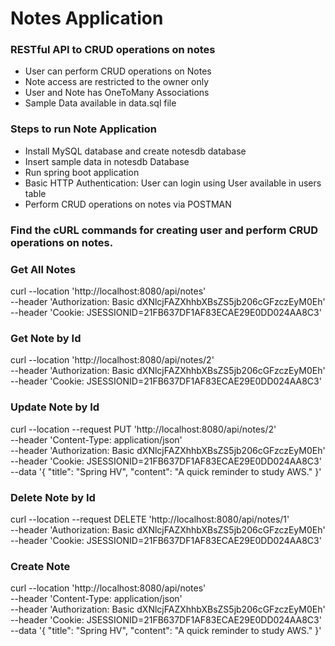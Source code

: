 
# Notes Application
### RESTful API to CRUD operations on notes
- User can perform CRUD operations on Notes
- Note access are restricted to the owner only
- User and Note has OneToMany Associations
- Sample Data available in data.sql file

### Steps to run Note Application
- Install MySQL database and create notesdb database
- Insert sample data in notesdb Database
- Run spring boot application
- Basic HTTP Authentication: User can login using User available in users table 
- Perform CRUD operations on notes via POSTMAN


### Find the cURL commands for creating user and perform CRUD operations on notes.
### Get All Notes
curl --location 'http://localhost:8080/api/notes' \
--header 'Authorization: Basic dXNlcjFAZXhhbXBsZS5jb206cGFzczEyM0Eh' \
--header 'Cookie: JSESSIONID=21FB637DF1AF83ECAE29E0DD024AA8C3'

### Get Note by Id
curl --location 'http://localhost:8080/api/notes/2' \
--header 'Authorization: Basic dXNlcjFAZXhhbXBsZS5jb206cGFzczEyM0Eh' \
--header 'Cookie: JSESSIONID=21FB637DF1AF83ECAE29E0DD024AA8C3'

### Update Note by Id
curl --location --request PUT 'http://localhost:8080/api/notes/2' \
--header 'Content-Type: application/json' \
--header 'Authorization: Basic dXNlcjFAZXhhbXBsZS5jb206cGFzczEyM0Eh' \
--header 'Cookie: JSESSIONID=21FB637DF1AF83ECAE29E0DD024AA8C3' \
--data '{
    "title": "Spring HV",
    "content": "A quick reminder to study AWS."
}'

### Delete Note by Id
curl --location --request DELETE 'http://localhost:8080/api/notes/1' \
--header 'Authorization: Basic dXNlcjFAZXhhbXBsZS5jb206cGFzczEyM0Eh' \
--header 'Cookie: JSESSIONID=21FB637DF1AF83ECAE29E0DD024AA8C3'

### Create Note
curl --location 'http://localhost:8080/api/notes' \
--header 'Content-Type: application/json' \
--header 'Authorization: Basic dXNlcjFAZXhhbXBsZS5jb206cGFzczEyM0Eh' \
--header 'Cookie: JSESSIONID=21FB637DF1AF83ECAE29E0DD024AA8C3' \
--data '{
    "title": "Spring HV",
    "content": "A quick reminder to study AWS."
}'
